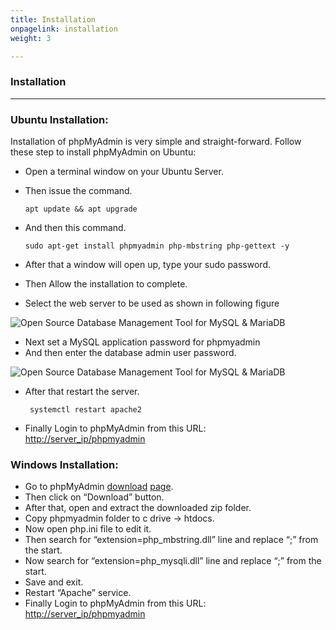 ```yaml
---
title: Installation
onpagelink: installation
weight: 3

---
```

### **Installation**
------------

### Ubuntu Installation:

Installation of phpMyAdmin is very simple and straight-forward. Follow these step to install phpMyAdmin on Ubuntu:

*   Open a terminal window on your Ubuntu Server.
*   Then issue the command.

       
       
       
        apt update && apt upgrade

*   And then this command.

                        
                        
        sudo apt-get install phpmyadmin php-mbstring php-gettext -y

*   After that a window will open up, type your sudo password.
*   Then Allow the installation to complete.
*   Select the web server to be used as shown in following figure

![Open Source Database Management Tool for MySQL & MariaDB](/images/phpmyadmin_installation_steps.png "Open Source Database Management Tool for MySQL & MariaDB")

*   Next set a MySQL application password for phpmyadmin
*   And then enter the database admin user password.

![Open Source Database Management Tool for MySQL & MariaDB](/images/phpmyadmin_installation_steps_2.png "Open Source Database Management Tool for MySQL & MariaDB")

*   After that restart the server.

                        
                        
         systemctl restart apache2
    

*   Finally Login to phpMyAdmin from this URL: [http://server\_ip/phpmyadmin](http://server_ip/phpmyadmin)

### Windows Installation:

*   Go to phpMyAdmin [download](https://www.phpmyadmin.net/downloads/) [page](https://www.phpmyadmin.net/downloads/).
*   Then click on “Download” button.
*   After that, open and extract the downloaded zip folder.
*   Copy phpmyadmin folder to c drive -> htdocs.
*   Now open php.ini file to edit it.
*   Then search for “extension=php\_mbstring.dll” line and replace “;” from the start.
*   Now search for “extension=php\_mysqli.dll” line and replace “;” from the start.
*   Save and exit.
*   Restart “Apache” service.
*   Finally Login to phpMyAdmin from this URL: [http://server\_ip/phpmyadmin](http://server_ip/phpmyadmin)
